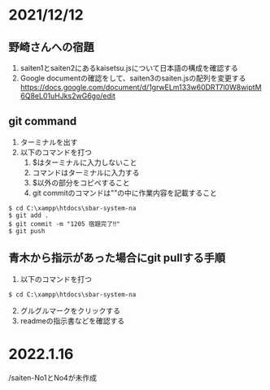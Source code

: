 # 2021/12/12
## 野崎さんへの宿題
1. saiten1とsaiten2にあるkaisetsu.jsについて日本語の構成を確認する
2. Google documentの確認をして、saiten3のsaiten.jsの配列を変更する
https://docs.google.com/document/d/1grwELm133w60DRT7l0W8wiptM6Q8eL01uHJks2wG6go/edit

## git command
1. ターミナルを出す
2. 以下のコマンドを打つ
   1. $はターミナルに入力しないこと
   2. コマンドはターミナルに入力する
   3. $以外の部分をコピペすること
   4. git commitのコマンドは""の中に作業内容を記載すること
```
$ cd C:\xampp\htdocs\sbar-system-na
$ git add .
$ git commit -m "1205 宿題完了‼"
$ git push
```

## 青木から指示があった場合にgit pullする手順
1. 以下のコマンドを打つ
```
$ cd C:\xampp\htdocs\sbar-system-na
```

2. グルグルマークをクリックする
3. readmeの指示書などを確認する

# 2022.1.16
/saiten-No1とNo4が未作成